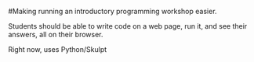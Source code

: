 #Making running an introductory programming workshop easier.

Students should be able to write code on a web page, run it, and see their
answers, all on their browser.

Right now, uses Python/Skulpt